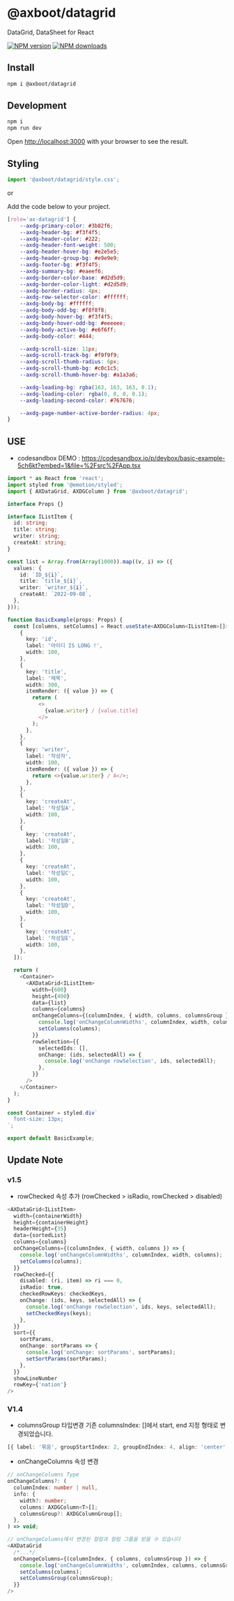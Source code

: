 # @axboot/datagrid

DataGrid, DataSheet for React

[![NPM version](https://img.shields.io/npm/v/@axboot/datagrid.svg?style=flat)](https://npmjs.org/package/@axboot/datagrid)
[![NPM downloads](http://img.shields.io/npm/dm/@axboot/datagrid.svg?style=flat)](https://npmjs.org/package/@axboot/datagrid)

## Install

```bash
npm i @axboot/datagrid
```

## Development

```bash
npm i
npm run dev
```

Open [http://localhost:3000](http://localhost:3000) with your browser to see the result.

## Styling

```typescript jsx
import '@axboot/datagrid/style.css';
```

or

Add the code below to your project.

```css
[role='ax-datagrid'] {
    --axdg-primary-color: #3b82f6;
    --axdg-header-bg: #f3f4f5;
    --axdg-header-color: #222;
    --axdg-header-font-weight: 500;
    --axdg-header-hover-bg: #e2e5e5;
    --axdg-header-group-bg: #e9e9e9;
    --axdg-footer-bg: #f3f4f5;
    --axdg-summary-bg: #eaeef6;
    --axdg-border-color-base: #d2d5d9;
    --axdg-border-color-light: #d2d5d9;
    --axdg-border-radius: 4px;
    --axdg-row-selector-color: #ffffff;
    --axdg-body-bg: #ffffff;
    --axdg-body-odd-bg: #f8f8f8;
    --axdg-body-hover-bg: #f3f4f5;
    --axdg-body-hover-odd-bg: #eeeeee;
    --axdg-body-active-bg: #e6f6ff;
    --axdg-body-color: #444;

    --axdg-scroll-size: 11px;
    --axdg-scroll-track-bg: #f9f9f9;
    --axdg-scroll-thumb-radius: 6px;
    --axdg-scroll-thumb-bg: #c0c1c5;
    --axdg-scroll-thumb-hover-bg: #a1a3a6;

    --axdg-loading-bg: rgba(163, 163, 163, 0.1);
    --axdg-loading-color: rgba(0, 0, 0, 0.1);
    --axdg-loading-second-color: #767676;

    --axdg-page-number-active-border-radius: 4px;
}

```

## USE

- codesandbox DEMO : https://codesandbox.io/p/devbox/basic-example-5ch6kt?embed=1&file=%2Fsrc%2FApp.tsx

```typescript jsx
import * as React from 'react';
import styled from '@emotion/styled';
import { AXDataGrid, AXDGColumn } from '@axboot/datagrid';

interface Props {}

interface IListItem {
  id: string;
  title: string;
  writer: string;
  createAt: string;
}

const list = Array.from(Array(1000)).map((v, i) => ({
  values: {
    id: `ID_${i}`,
    title: `title_${i}`,
    writer: `writer_${i}`,
    createAt: `2022-09-08`,
  },
}));

function BasicExample(props: Props) {
  const [columns, setColumns] = React.useState<AXDGColumn<IListItem>[]>([
    {
      key: 'id',
      label: '아이디 IS LONG !',
      width: 100,
    },
    {
      key: 'title',
      label: '제목',
      width: 300,
      itemRender: ({ value }) => {
        return (
          <>
            {value.writer} / {value.title}
          </>
        );
      },
    },
    {
      key: 'writer',
      label: '작성자',
      width: 100,
      itemRender: ({ value }) => {
        return <>{value.writer} / A</>;
      },
    },
    {
      key: 'createAt',
      label: '작성일A',
      width: 100,
    },
    {
      key: 'createAt',
      label: '작성일B',
      width: 100,
    },
    {
      key: 'createAt',
      label: '작성일C',
      width: 100,
    },
    {
      key: 'createAt',
      label: '작성일D',
      width: 100,
    },
    {
      key: 'createAt',
      label: '작성일E',
      width: 100,
    },
  ]);

  return (
    <Container>
      <AXDataGrid<IListItem>
        width={600}
        height={400}
        data={list}
        columns={columns}
        onChangeColumns={(columnIndex, { width, columns, columnsGroup }) => {
          console.log('onChangeColumnWidths', columnIndex, width, columns);
          setColumns(columns);
        }}
        rowSelection={{
          selectedIds: [],
          onChange: (ids, selectedAll) => {
            console.log('onChange rowSelection', ids, selectedAll);
          },
        }}
      />
    </Container>
  );
}

const Container = styled.div`
  font-size: 13px;
`;

export default BasicExample;
```

## Update Note

### v1.5
- rowChecked 속성 추가 (rowChecked > isRadio, rowChecked > disabled) 
```typescript
<AXDataGrid<IListItem>
  width={containerWidth}
  height={containerHeight}
  headerHeight={35}
  data={sortedList}
  columns={columns}
  onChangeColumns={(columnIndex, { width, columns }) => {
    console.log('onChangeColumnWidths', columnIndex, width, columns);
    setColumns(columns);
  }}
  rowChecked={{
    disabled: (ri, item) => ri === 0,
    isRadio: true,
    checkedRowKeys: checkedKeys,
    onChange: (ids, keys, selectedAll) => {
      console.log('onChange rowSelection', ids, keys, selectedAll);
      setCheckedKeys(keys);
    },
  }}
  sort={{
    sortParams,
    onChange: sortParams => {
      console.log('onChange: sortParams', sortParams);
      setSortParams(sortParams);
    },
  }}
  showLineNumber
  rowKey={'nation'}
/>
```

### V1.4
- columnsGroup 타입변경
기존 columnsIndex: []에서 start, end 지정 형태로 변경되었습니다.
```typescript jsx
[{ label: '묶음', groupStartIndex: 2, groupEndIndex: 4, align: 'center' }]
```
- onChangeColumns 속성 변경
```typescript jsx
// onChangeColumns Type 
onChangeColumns?: (
  columnIndex: number | null,
  info: {
    width?: number;
    columns: AXDGColumn<T>[];
    columnsGroup?: AXDGColumnGroup[];
  },
) => void;

// onChangeColumns에서 변경된 컬럼과 컬럼 그룹을 받을 수 있습니다
<AXDataGrid
  /*...*/
  onChangeColumns={(columnIndex, { columns, columnsGroup }) => {
    console.log('onChangeColumnWidths', columnIndex, columns, columnsGroup);
    setColumns(columns);
    setColumnsGroup(columnsGroup);
  }}
/>
```

